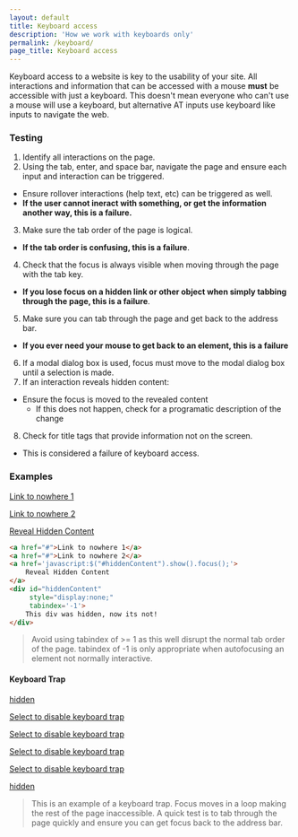 ```yaml
---
layout: default
title: Keyboard access
description: 'How we work with keyboards only'
permalink: /keyboard/
page_title: Keyboard access
---
```


Keyboard access to a website is key to the usability of your site. All interactions and information that can be accessed with a mouse **must** be accessible with just a keyboard. This doesn't mean everyone who can't use a mouse will use a keyboard, but alternative AT inputs use keyboard like inputs to navigate the web. 

### Testing 

1. Identify all interactions on the page.
2. Using the tab, enter, and space bar, navigate the page and ensure each input and interaction can be triggered.
  * Ensure rollover interactions (help text, etc) can be triggered as well.
  * __If the user cannot ineract with something, or get the information another way, this is a failure.__
3. Make sure the tab order of the page is logical.
  * __If the tab order is confusing, this is a failure__.
4. Check that the focus is always visible when moving through the page with the tab key.
  * __If you lose focus on a hidden link or other object when simply tabbing through the page, this is a failure__.
5. Make sure you can tab through the page and get back to the address bar.
  * __If you ever need your mouse to get back to an element, this is a failure__
6. If a modal dialog box is used, focus must move to the modal dialog box until a selection is made.
7. If an interaction reveals hidden content:
  * Ensure the focus is moved to the revealed content
    * If this does not happen, check for a programatic description of the change
8. Check for title tags that provide information not on the screen.
  * This is considered a failure of keyboard access.

### Examples

<a href="#">Link to nowhere 1</a>

<a href="#">Link to nowhere 2</a>

<a href='javascript:$("#hiddenContent").show().focus();'>Reveal Hidden Content</a>

<div id="hiddenContent" style="display:none;" tabindex='-1'>This div was hidden, now its not!</div>

```html
<a href="#">Link to nowhere 1</a>
<a href="#">Link to nowhere 2</a>
<a href='javascript:$("#hiddenContent").show().focus();'>
	Reveal Hidden Content
</a>
<div id="hiddenContent" 
	 style="display:none;" 
	 tabindex='-1'>
	This div was hidden, now its not!
</div>
```

> Avoid using tabindex of >= 1 as this well disrupt the normal tab order of the page. tabindex of -1 is only appropriate when autofocusing an element not normally interactive.

#### Keyboard Trap

<a class="sr-only moveFocus" href="#">hidden</a>

<a class="keyboardTrap" href="#">Select to disable keyboard trap</a>

<a class="keyboardTrap" href="#">Select to disable keyboard trap</a>

<a class="keyboardTrap" href="#">Select to disable keyboard trap</a>

<a class="keyboardTrap" href="#">Select to disable keyboard trap</a>

<a class="sr-only moveFocus" href="#">hidden</a>

> This is an example of a keyboard trap. Focus moves in a loop making the rest of the page inaccessible. A quick test is to tab through the page quickly and ensure you can get focus back to the address bar.
